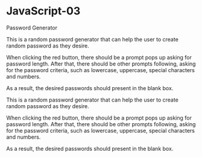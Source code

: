 # JavaScript-03
Password Generator

This is a random password generator that can help the user to create random password as they desire.

When clicking the red button, there should be a prompt pops up asking for password length. After that, there should be other prompts following, asking for the password criteria, such as lowercase, uppercase, special characters and numbers.

As a result, the desired passwords should present in the blank box.

This is a random password generator that can help the user to create random password as they desire.

When clicking the red button, there should be a prompt pops up asking for password length. After that, there should be other prompts following, asking for the password criteria, such as lowercase, uppercase, special characters and numbers.

As a result, the desired passwords should present in the blank box.
